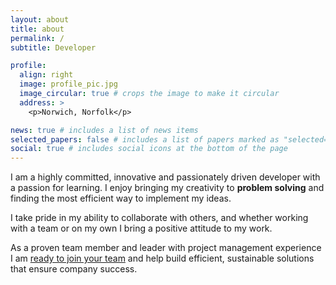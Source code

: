 ```yaml
---
layout: about
title: about
permalink: /
subtitle: Developer

profile:
  align: right
  image: profile_pic.jpg
  image_circular: true # crops the image to make it circular
  address: >
    <p>Norwich, Norfolk</p>

news: true # includes a list of news items
selected_papers: false # includes a list of papers marked as "selected={true}"
social: true # includes social icons at the bottom of the page
---
```


I am a highly committed, innovative and passionately driven developer with a passion for learning. I enjoy bringing my creativity to **problem solving** and finding the most efficient way to implement my ideas.

I take pride in my ability to collaborate with others, and whether working with a team or on my own I bring a positive attitude to my work.

As a proven team member and leader with project management experience I am [ready to join your team](./cv/) and help build efficient, sustainable solutions that ensure company success.